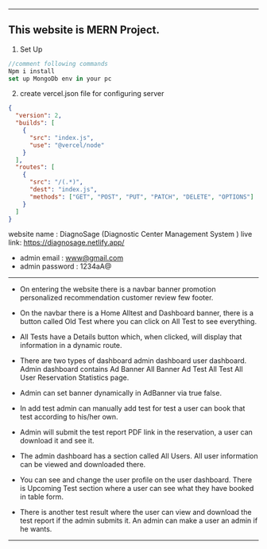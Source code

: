  -------------------------------------------------------------------
 This website is MERN Project.
 ------------------------------------------------------------------

1. Set Up

```js
//comment following commands
Npm i install
set up MongoDb env in your pc
```

2. create vercel.json file for configuring server

```json
{
  "version": 2,
  "builds": [
    {
      "src": "index.js",
      "use": "@vercel/node"
    }
  ],
  "routes": [
    {
      "src": "/(.*)",
      "dest": "index.js",
      "methods": ["GET", "POST", "PUT", "PATCH", "DELETE", "OPTIONS"]
    }
  ]
}
```
 
 website name : DiagnoSage  (Diagnostic Center Management System )
 live link:  https://diagnosage.netlify.app/

* admin email : www@gmail.com
* admin password : 1234aA@

 ---------------------------------------------------------------------

* On entering the website there is a navbar banner promotion personalized recommendation customer review few footer. 

* On the navbar there is a Home Alltest and Dashboard banner, there is a button called Old Test where you can click on All Test to see everything. 

* All Tests have a Details button which, when clicked, will display that information in a dynamic route.

* There are two types of dashboard admin dashboard user dashboard. Admin dashboard contains Ad Banner All Banner Ad Test All Test All User Reservation Statistics page. 

* Admin can set banner dynamically in AdBanner via true false. 

* In add test admin can manually add test for test a user can book that test according to his/her own. 

* Admin will submit the test report PDF link in the reservation, a user can download it and see it. 

* The admin dashboard has a section called All Users. All user information can be viewed and downloaded there. 

* You can see and change the user profile on the user dashboard. There is Upcoming Test section where a user can see what they have booked in table form. 

* There is another test result where the user can view and download the test report if the admin submits it. An admin can make a user an admin if he wants.

-------------------------------------------------------------------------------

